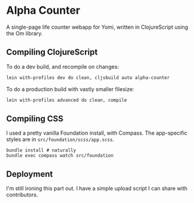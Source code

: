# Alpha Counter

A single-page life counter webapp for Yomi, written in ClojureScript using the
Om library.

## Compiling ClojureScript

To do a dev build, and recompile on changes:

```sh
lein with-profiles dev do clean, cljsbuild auto alpha-counter
```

To do a production build with vastly smaller filesize:

```sh
lein with-profiles advanced do clean, compile
```

## Compiling CSS

I used a pretty vanilla Foundation install, with Compass. The app-specific
styles are in `src/foundation/scss/app.scss`.

```
bundle install # naturally
bundle exec compass watch src/foundation
```

## Deployment

I'm still ironing this part out. I have a simple upload script I can share with
contributors.
